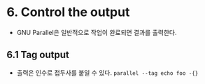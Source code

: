 # 6. Control the output
- GNU Parallel은 일반적으로 작업이 완료되면 결과를 출력한다.
## 6.1 Tag output
- 출력은 인수로 접두사를 붙일 수 있다.
`parallel --tag echo foo -{}`